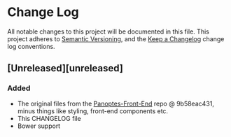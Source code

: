 # Change Log
All notable changes to this project will be documented in this file. This project adheres to [Semantic Versioning](http://semver.org/), and the [Keep a Changelog](http://keepachangelog.com/CHANGELOG.md) change log conventions.

## [Unreleased][unreleased]
### Added
- The original files from the [Panoptes-Front-End](https://github.com/zooniverse/Panoptes-Front-End) repo @ 9b58eac431, minus things like styling, front-end components etc.
- This CHANGELOG file
- Bower support
